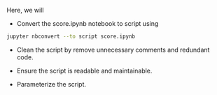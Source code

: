 Here, we will 
* Convert the score.ipynb notebook to script using 
```bash
jupyter nbconvert --to script score.ipynb
```
* Clean the script by remove unnecessary comments and redundant code.
* Ensure the script is readable and maintainable.

* Parameterize the script.
